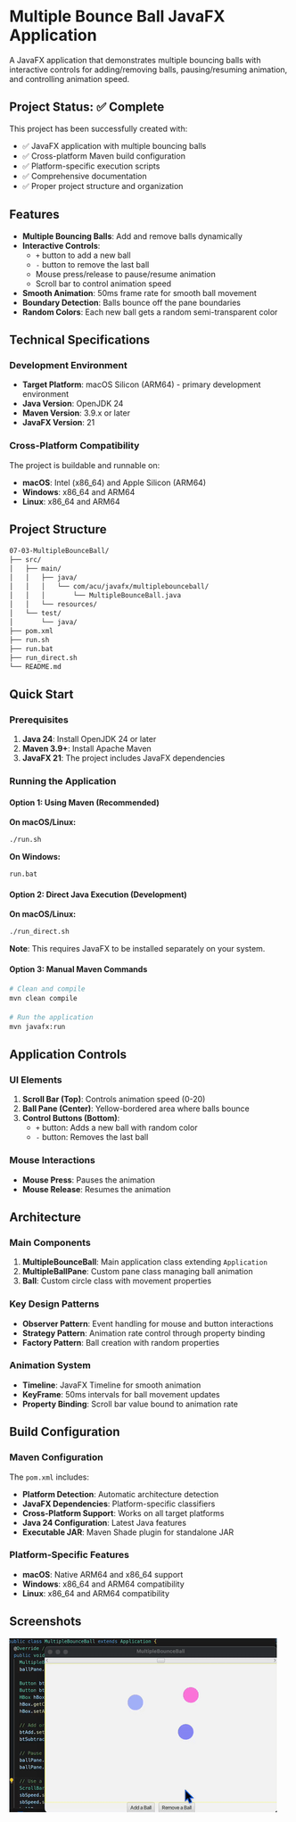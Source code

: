 # Multiple Bounce Ball JavaFX Application

A JavaFX application that demonstrates multiple bouncing balls with interactive controls for adding/removing balls, pausing/resuming animation, and controlling animation speed.

## Project Status: ✅ Complete

This project has been successfully created with:
- ✅ JavaFX application with multiple bouncing balls
- ✅ Cross-platform Maven build configuration
- ✅ Platform-specific execution scripts
- ✅ Comprehensive documentation
- ✅ Proper project structure and organization

## Features

- **Multiple Bouncing Balls**: Add and remove balls dynamically
- **Interactive Controls**: 
  - `+` button to add a new ball
  - `-` button to remove the last ball
  - Mouse press/release to pause/resume animation
  - Scroll bar to control animation speed
- **Smooth Animation**: 50ms frame rate for smooth ball movement
- **Boundary Detection**: Balls bounce off the pane boundaries
- **Random Colors**: Each new ball gets a random semi-transparent color

## Technical Specifications

### Development Environment

- **Target Platform**: macOS Silicon (ARM64) - primary development environment
- **Java Version**: OpenJDK 24
- **Maven Version**: 3.9.x or later
- **JavaFX Version**: 21

### Cross-Platform Compatibility

The project is buildable and runnable on:

- **macOS**: Intel (x86_64) and Apple Silicon (ARM64)
- **Windows**: x86_64 and ARM64
- **Linux**: x86_64 and ARM64

## Project Structure

```
07-03-MultipleBounceBall/
├── src/
│   ├── main/
│   │   ├── java/
│   │   │   └── com/acu/javafx/multiplebounceball/
│   │   │       └── MultipleBounceBall.java
│   │   └── resources/
│   └── test/
│       └── java/
├── pom.xml
├── run.sh
├── run.bat
├── run_direct.sh
└── README.md
```

## Quick Start

### Prerequisites

1. **Java 24**: Install OpenJDK 24 or later
2. **Maven 3.9+**: Install Apache Maven
3. **JavaFX 21**: The project includes JavaFX dependencies

### Running the Application

#### Option 1: Using Maven (Recommended)

**On macOS/Linux:**
```bash
./run.sh
```

**On Windows:**
```cmd
run.bat
```

#### Option 2: Direct Java Execution (Development)

**On macOS/Linux:**
```bash
./run_direct.sh
```

**Note**: This requires JavaFX to be installed separately on your system.

#### Option 3: Manual Maven Commands

```bash
# Clean and compile
mvn clean compile

# Run the application
mvn javafx:run
```

## Application Controls

### UI Elements

1. **Scroll Bar (Top)**: Controls animation speed (0-20)
2. **Ball Pane (Center)**: Yellow-bordered area where balls bounce
3. **Control Buttons (Bottom)**:
   - `+` button: Adds a new ball with random color
   - `-` button: Removes the last ball

### Mouse Interactions

- **Mouse Press**: Pauses the animation
- **Mouse Release**: Resumes the animation

## Architecture

### Main Components

1. **MultipleBounceBall**: Main application class extending `Application`
2. **MultipleBallPane**: Custom pane class managing ball animation
3. **Ball**: Custom circle class with movement properties

### Key Design Patterns

- **Observer Pattern**: Event handling for mouse and button interactions
- **Strategy Pattern**: Animation rate control through property binding
- **Factory Pattern**: Ball creation with random properties

### Animation System

- **Timeline**: JavaFX Timeline for smooth animation
- **KeyFrame**: 50ms intervals for ball movement updates
- **Property Binding**: Scroll bar value bound to animation rate

## Build Configuration

### Maven Configuration

The `pom.xml` includes:

- **Platform Detection**: Automatic architecture detection
- **JavaFX Dependencies**: Platform-specific classifiers
- **Cross-Platform Support**: Works on all target platforms
- **Java 24 Configuration**: Latest Java features
- **Executable JAR**: Maven Shade plugin for standalone JAR

### Platform-Specific Features

- **macOS**: Native ARM64 and x86_64 support
- **Windows**: x86_64 and ARM64 compatibility
- **Linux**: x86_64 and ARM64 compatibility

## Screenshots

![07-03-MultipleBounceBall](images/07-03-MultipleBounceBall.gif)